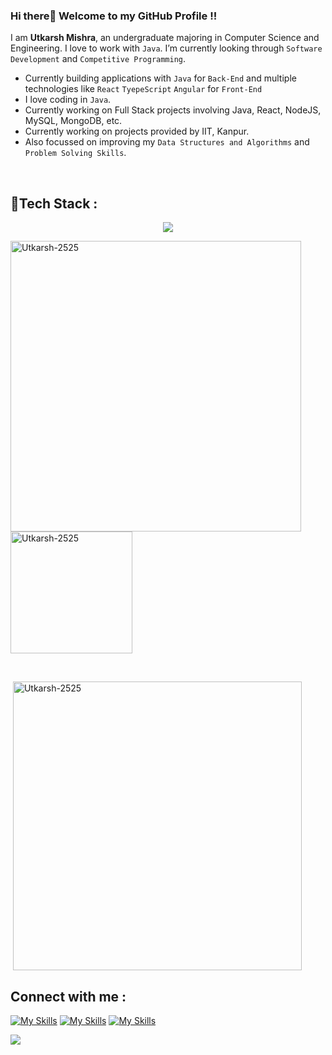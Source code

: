 ### Hi there👋 Welcome to my GitHub Profile !!
<p>
  
</p>

I am **Utkarsh Mishra**, an undergraduate majoring in Computer Science and Engineering. I love to work with `Java`. I’m currently looking through `Software Development` and `Competitive Programming`.

- Currently building applications with `Java` for `Back-End` and multiple technologies like `React` `TyepeScript` `Angular` for `Front-End` 
- I love coding in `Java`.
- Currently working on Full Stack projects involving Java, React, NodeJS, MySQL, MongoDB, etc.
- Currently working on projects provided by IIT, Kanpur.
- Also focussed on improving my `Data Structures and Algorithms` and `Problem Solving Skills`.
<br>

<h2 align="left">🚀Tech Stack : </h2>
</p>
<p align="center">
  <a href="https://skillicons.dev">
    <img src="https://skillicons.dev/icons?i=java,cs,git,python,nodejs,angular,html,css,javascript,mongodb,postman,react,tailwind,typescript,express,blender,bootstrap,unity,spring,maven,mysql,yarn,npm,figma,dotnet,materialui,idea,pycharm,webstorm,vscode" />
  </a>
</p>


<p><img align="left" width="465px" src="https://github-readme-stats.vercel.app/api?username=Utkarsh-2525&theme=transparent&show_icons=true&locale=en" alt="Utkarsh-2525" /></p>

<p>&nbsp;<img align="center" height="195px" src="https://github-readme-stats.vercel.app/api/top-langs?username=Utkarsh-2525&show_icons=true&theme=transparent&locale=en&layout=compact" alt="Utkarsh-2525" height:350px/></p>

<br/>

<p>&nbsp;<img align="center" width="462px" src="https://github-readme-streak-stats.herokuapp.com/?user=Utkarsh-2525&theme=transparent" alt="Utkarsh-2525" /></p>




<h2 align="left">Connect with me : </h2>

[![My Skills](https://skillicons.dev/icons?i=linkedin)](https://www.linkedin.com/in/m-utkarsh2573) [![My Skills](https://skillicons.dev/icons?i=twitter)](https://twitter.com/M_Utkarsh2573/) [![My Skills](https://skillicons.dev/icons?i=gmail)](mailto:utkarsh2573@gmail.com)


[![](https://visitcount.itsvg.in/api?id=Utkarsh-2525&icon=0&color=1)](https://visitcount.itsvg.in)
